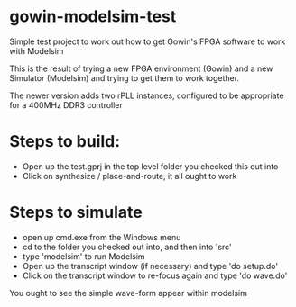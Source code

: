 # gowin-modelsim-test
Simple test project to work out how to get Gowin's FPGA software to work with Modelsim

This is the result of trying a new FPGA environment (Gowin) and a new Simulator (Modelsim) and trying to get them to work together. 

The newer version adds two rPLL instances, configured to be appropriate for a 400MHz DDR3 controller

# Steps to build:

- Open up the test.gprj in the top level folder you checked this out into
- Click on synthesize / place-and-route, it all ought to work

# Steps to simulate

- open up cmd.exe from the Windows menu
- cd to the folder you checked out into, and then into 'src'
- type 'modelsim' to run Modelsim
- Open up the transcript window (if necessary) and type 'do setup.do'
- Click on the transcript window to re-focus again and type 'do wave.do'

You ought to see the simple wave-form appear within modelsim
